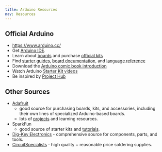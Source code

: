 ```yaml
---
title: Arduino Resources
nav: Resources
---
```


## Official Arduino 

- <https://www.arduino.cc/>
- Get [Arduino IDE](https://www.arduino.cc/en/software).
- Learn about [boards](https://www.arduino.cc/en/Main/Products) and purchase [official kits](https://store-usa.arduino.cc/products/arduino-starter-kit-multi-language?selectedStore=us)
- Find [starter guides](https://www.arduino.cc/en/Guide), [board documentation](https://docs.arduino.cc/), and [language reference](https://www.arduino.cc/reference/en/)
- Download the [Arduino comic book introduction](https://docs.arduino.cc/learn/starting-guide/arduino-comic)
- Watch Arduino [Starter Kit videos](https://www.youtube.com/playlist?list=PLT6rF_I5kknPf2qlVFlvH47qHvqvzkknd)
- Be inspired by [Project Hub](https://create.arduino.cc/projecthub)

## Other Sources

- [Adafruit](https://www.adafruit.com/)
    - good source for purchasing boards, kits, and accessories, including their own lines of specialized Arduino-based boards.
    - lots of [projects](https://learn.adafruit.com/) and learning resources.
- [SparkFun](https://www.sparkfun.com/)
    - good source of starter kits and [tutorials](https://learn.sparkfun.com/).
- [Dig-Key Electronics](https://www.digikey.com/) - comprehensive source for components, parts, and tools.
- [CircuitSpecialists](https://www.circuitspecialists.com/) - high quality + reasonable price soldering supplies.
